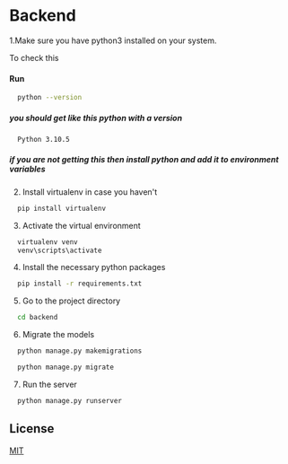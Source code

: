 # Backend

1.Make sure you have python3 installed on your system.

To check this

#### Run
```bash
  python --version
```
##### you should get like this python with a version
```bash
  Python 3.10.5
```

##### if you are not getting this then install python and add it to environment variables
2. Install virtualenv in case you haven't

```bash
  pip install virtualenv 
```
3. Activate the virtual environment

```bash
  virtualenv venv
  venv\scripts\activate
```
4. Install the necessary python packages

```bash
  pip install -r requirements.txt 
```
5. Go to the project directory

```bash
  cd backend
```
6. Migrate the models

```bash
  python manage.py makemigrations
```

```bash
  python manage.py migrate
```
7. Run the server 

```bash
  python manage.py runserver 
```


## License

[MIT](https://choosealicense.com/licenses/mit/)
